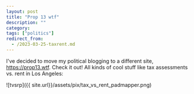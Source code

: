 ```yaml
---
layout: post
title: "Prop 13 wtf"
description: ""
category:
tags: ["politics"]
redirect_from:
  - /2023-03-25-taxrent.md
---
```


I've decided to move my political blogging to a different site, <https://prop13.wtf>. Check it out! All kinds of cool stuff like tax assessments vs. rent in Los Angeles:

![tvsrp]({{ site.url}}/assets/pix/tax_vs_rent_padmapper.png)

<!--more-->

